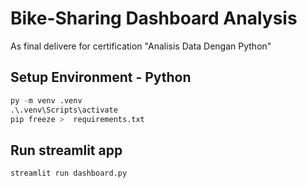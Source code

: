 # Bike-Sharing Dashboard Analysis
As final delivere for certification "Analisis Data Dengan Python"

## Setup Environment - Python

```python
py -m venv .venv
.\.venv\Scripts\activate
pip freeze >  requirements.txt
```
## Run streamlit app
```python
streamlit run dashboard.py
```
